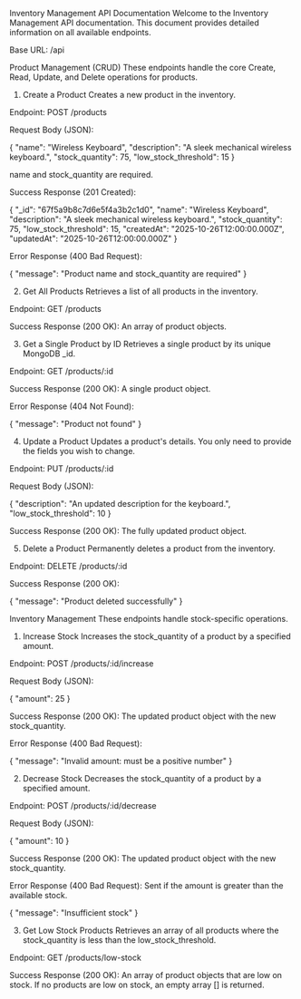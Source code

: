Inventory Management API Documentation
Welcome to the Inventory Management API documentation. This document provides detailed information on all available endpoints.

Base URL: /api

Product Management (CRUD)
These endpoints handle the core Create, Read, Update, and Delete operations for products.

1. Create a Product
Creates a new product in the inventory.

Endpoint: POST /products

Request Body (JSON):

{
  "name": "Wireless Keyboard",
  "description": "A sleek mechanical wireless keyboard.",
  "stock_quantity": 75,
  "low_stock_threshold": 15
}

name and stock_quantity are required.

Success Response (201 Created):

{
  "_id": "67f5a9b8c7d6e5f4a3b2c1d0",
  "name": "Wireless Keyboard",
  "description": "A sleek mechanical wireless keyboard.",
  "stock_quantity": 75,
  "low_stock_threshold": 15,
  "createdAt": "2025-10-26T12:00:00.000Z",
  "updatedAt": "2025-10-26T12:00:00.000Z"
}

Error Response (400 Bad Request):

{
  "message": "Product name and stock_quantity are required"
}

2. Get All Products
Retrieves a list of all products in the inventory.

Endpoint: GET /products

Success Response (200 OK): An array of product objects.

3. Get a Single Product by ID
Retrieves a single product by its unique MongoDB _id.

Endpoint: GET /products/:id

Success Response (200 OK): A single product object.

Error Response (404 Not Found):

{
  "message": "Product not found"
}

4. Update a Product
Updates a product's details. You only need to provide the fields you wish to change.

Endpoint: PUT /products/:id

Request Body (JSON):

{
  "description": "An updated description for the keyboard.",
  "low_stock_threshold": 10
}

Success Response (200 OK): The fully updated product object.

5. Delete a Product
Permanently deletes a product from the inventory.

Endpoint: DELETE /products/:id

Success Response (200 OK):

{
  "message": "Product deleted successfully"
}

Inventory Management
These endpoints handle stock-specific operations.

1. Increase Stock
Increases the stock_quantity of a product by a specified amount.

Endpoint: POST /products/:id/increase

Request Body (JSON):

{
  "amount": 25
}

Success Response (200 OK): The updated product object with the new stock_quantity.

Error Response (400 Bad Request):

{
  "message": "Invalid amount: must be a positive number"
}

2. Decrease Stock
Decreases the stock_quantity of a product by a specified amount.

Endpoint: POST /products/:id/decrease

Request Body (JSON):

{
  "amount": 10
}

Success Response (200 OK): The updated product object with the new stock_quantity.

Error Response (400 Bad Request): Sent if the amount is greater than the available stock.

{
  "message": "Insufficient stock"
}

3. Get Low Stock Products
Retrieves an array of all products where the stock_quantity is less than the low_stock_threshold.

Endpoint: GET /products/low-stock

Success Response (200 OK): An array of product objects that are low on stock. If no products are low on stock, an empty array [] is returned.
